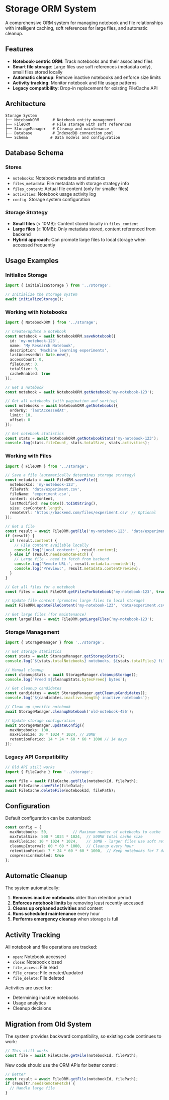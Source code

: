# Storage ORM System

A comprehensive ORM system for managing notebook and file relationships with intelligent caching, soft references for large files, and automatic cleanup.

## Features

- **Notebook-centric ORM**: Track notebooks and their associated files
- **Smart file storage**: Large files use soft references (metadata only), small files stored locally
- **Automatic cleanup**: Remove inactive notebooks and enforce size limits
- **Activity tracking**: Monitor notebook and file usage patterns
- **Legacy compatibility**: Drop-in replacement for existing FileCache API

## Architecture

```
Storage System
├── NotebookORM      # Notebook entity management
├── FileORM          # File storage with soft references
├── StorageManager   # Cleanup and maintenance
├── Database         # IndexedDB connection pool
└── Schema          # Data models and configuration
```

## Database Schema

### Stores
- `notebooks`: Notebook metadata and statistics
- `files_metadata`: File metadata with storage strategy info
- `files_content`: Actual file content (only for smaller files)
- `activities`: Notebook usage activity log
- `config`: Storage system configuration

### Storage Strategy
- **Small files** (< 10MB): Content stored locally in `files_content`
- **Large files** (≥ 10MB): Only metadata stored, content referenced from backend
- **Hybrid approach**: Can promote large files to local storage when accessed frequently

## Usage Examples

### Initialize Storage
```typescript
import { initializeStorage } from '../storage';

// Initialize the storage system
await initializeStorage();
```

### Working with Notebooks
```typescript
import { NotebookORM } from '../storage';

// Create/update a notebook
const notebook = await NotebookORM.saveNotebook({
  id: 'my-notebook-123',
  name: 'My Research Notebook',
  description: 'Machine learning experiments',
  lastAccessedAt: Date.now(),
  accessCount: 0,
  fileCount: 0,
  totalSize: 0,
  cacheEnabled: true
});

// Get a notebook
const notebook = await NotebookORM.getNotebook('my-notebook-123');

// Get all notebooks (with pagination and sorting)
const notebooks = await NotebookORM.getNotebooks({
  orderBy: 'lastAccessedAt',
  limit: 10,
  offset: 0
});

// Get notebook statistics
const stats = await NotebookORM.getNotebookStats('my-notebook-123');
console.log(stats.fileCount, stats.totalSize, stats.activities);
```

### Working with Files
```typescript
import { FileORM } from '../storage';

// Save a file (automatically determines storage strategy)
const metadata = await FileORM.saveFile({
  notebookId: 'my-notebook-123',
  filePath: 'data/experiment.csv',
  fileName: 'experiment.csv',
  content: csvContent,
  lastModified: new Date().toISOString(),
  size: csvContent.length,
  remoteUrl: 'https://backend.com/files/experiment.csv' // Optional
});

// Get a file
const result = await FileORM.getFile('my-notebook-123', 'data/experiment.csv');
if (result) {
  if (result.content) {
    // File content available locally
    console.log('Local content:', result.content);
  } else if (result.needsRemoteFetch) {
    // Large file - need to fetch from backend
    console.log('Remote URL:', result.metadata.remoteUrl);
    console.log('Preview:', result.metadata.contentPreview);
  }
}

// Get all files for a notebook
const files = await FileORM.getFilesForNotebook('my-notebook-123', true);

// Update file content (promotes large files to local storage)
await FileORM.updateFileContent('my-notebook-123', 'data/experiment.csv', newContent);

// Get large files (for maintenance)
const largeFiles = await FileORM.getLargeFiles('my-notebook-123');
```

### Storage Management
```typescript
import { StorageManager } from '../storage';

// Get storage statistics
const stats = await StorageManager.getStorageStats();
console.log(`${stats.totalNotebooks} notebooks, ${stats.totalFiles} files`);

// Manual cleanup
const cleanupStats = await StorageManager.cleanupStorage();
console.log(`Freed ${cleanupStats.bytesFreed} bytes`);

// Get cleanup candidates
const candidates = await StorageManager.getCleanupCandidates();
console.log(`${candidates.inactive.length} inactive notebooks`);

// Clean up specific notebook
await StorageManager.cleanupNotebook('old-notebook-456');

// Update storage configuration
await StorageManager.updateConfig({
  maxNotebooks: 100,
  maxFileSize: 20 * 1024 * 1024, // 20MB
  retentionPeriod: 14 * 24 * 60 * 60 * 1000 // 14 days
});
```

### Legacy API Compatibility
```typescript
// Old API still works
import { FileCache } from '../storage';

const file = await FileCache.getFile(notebookId, filePath);
await FileCache.saveFile(fileData);
await FileCache.deleteFile(notebookId, filePath);
```

## Configuration

Default configuration can be customized:

```typescript
const config = {
  maxNotebooks: 50,           // Maximum number of notebooks to cache
  maxTotalSize: 500 * 1024 * 1024,  // 500MB total cache size
  maxFileSize: 10 * 1024 * 1024,    // 10MB - larger files use soft references
  cleanupInterval: 60 * 60 * 1000,  // Cleanup every hour
  retentionPeriod: 7 * 24 * 60 * 60 * 1000,  // Keep notebooks for 7 days
  compressionEnabled: true
};
```

## Automatic Cleanup

The system automatically:

1. **Removes inactive notebooks** older than retention period
2. **Enforces notebook limits** by removing least recently accessed
3. **Cleans up orphaned activities** and content
4. **Runs scheduled maintenance** every hour
5. **Performs emergency cleanup** when storage is full

## Activity Tracking

All notebook and file operations are tracked:

- `open`: Notebook accessed
- `close`: Notebook closed  
- `file_access`: File read
- `file_create`: File created/updated
- `file_delete`: File deleted

Activities are used for:
- Determining inactive notebooks
- Usage analytics
- Cleanup decisions

## Migration from Old System

The system provides backward compatibility, so existing code continues to work:

```typescript
// This still works
const file = await FileCache.getFile(notebookId, filePath);
```

New code should use the ORM APIs for better control:

```typescript
// Better
const result = await FileORM.getFile(notebookId, filePath);
if (result?.needsRemoteFetch) {
  // Handle large file
}
```